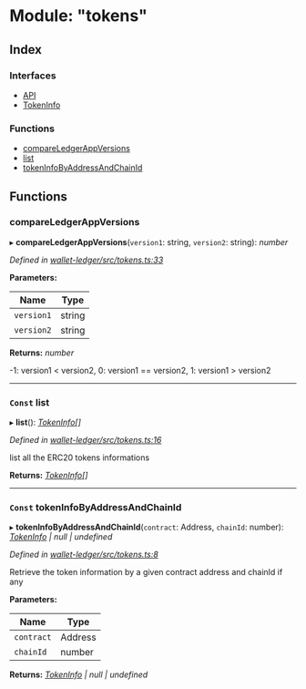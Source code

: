 # Module: "tokens"

## Index

### Interfaces

* [API](../interfaces/_tokens_.api.md)
* [TokenInfo](../interfaces/_tokens_.tokeninfo.md)

### Functions

* [compareLedgerAppVersions](_tokens_.md#compareledgerappversions)
* [list](_tokens_.md#const-list)
* [tokenInfoByAddressAndChainId](_tokens_.md#const-tokeninfobyaddressandchainid)

## Functions

###  compareLedgerAppVersions

▸ **compareLedgerAppVersions**(`version1`: string, `version2`: string): *number*

*Defined in [wallet-ledger/src/tokens.ts:33](https://github.com/celo-org/celo-monorepo/blob/master/packages/sdk/wallets/wallet-ledger/src/tokens.ts#L33)*

**Parameters:**

Name | Type |
------ | ------ |
`version1` | string |
`version2` | string |

**Returns:** *number*

-1: version1 < version2,
 0: version1 == version2,
 1: version1 > version2

___

### `Const` list

▸ **list**(): *[TokenInfo](../interfaces/_tokens_.tokeninfo.md)[]*

*Defined in [wallet-ledger/src/tokens.ts:16](https://github.com/celo-org/celo-monorepo/blob/master/packages/sdk/wallets/wallet-ledger/src/tokens.ts#L16)*

list all the ERC20 tokens informations

**Returns:** *[TokenInfo](../interfaces/_tokens_.tokeninfo.md)[]*

___

### `Const` tokenInfoByAddressAndChainId

▸ **tokenInfoByAddressAndChainId**(`contract`: Address, `chainId`: number): *[TokenInfo](../interfaces/_tokens_.tokeninfo.md) | null | undefined*

*Defined in [wallet-ledger/src/tokens.ts:8](https://github.com/celo-org/celo-monorepo/blob/master/packages/sdk/wallets/wallet-ledger/src/tokens.ts#L8)*

Retrieve the token information by a given contract address and chainId if any

**Parameters:**

Name | Type |
------ | ------ |
`contract` | Address |
`chainId` | number |

**Returns:** *[TokenInfo](../interfaces/_tokens_.tokeninfo.md) | null | undefined*
